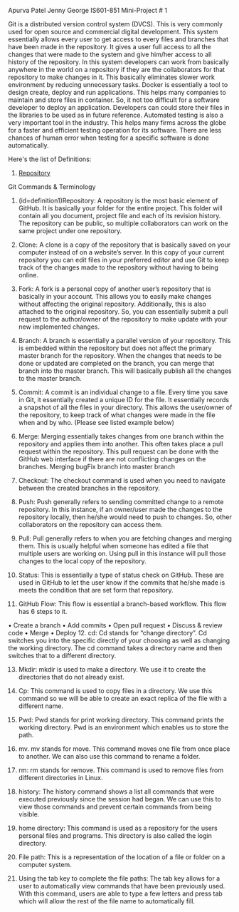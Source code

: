 Apurva Patel
Jenny George
IS601-851
Mini-Project # 1

Git is a distributed version control system (DVCS). This is very commonly used for open source and commercial digital development. This system essentially allows every user to get access to every files and branches that have been made in the repository. It gives a user full access to all the changes that were made to the system and give him/her access to all history of the repository. In this system developers can work from basically anywhere in the world on a repository if they are the collaborators for that repository to make changes in it. This basically eliminates slower work environment by reducing unnecessary tasks. Docker is essentially a tool to design create, deploy and run applications. This helps many companies to maintain and store files in container. So, it not too difficult for a software developer to deploy an application. Developers can could store their files in the libraries to be used as in future reference. 
Automated testing is also a very important tool in the industry. This helps many firms across the globe for a faster and efficient testing operation for its software. There are less chances of human error when testing for a specific software is done automatically. 

Here's the list of Definitions:
1. [Repository](#definition1)



Git Commands & Terminology
1. (id=definition1)Repository: A repository is the most basic element of GitHub. It is basically your folder for the entire project. This folder will contain all you document, project file and each of its revision history. The repository can be public, so multiple collaborators can work on the same project under one repository. 

2.	Clone:  A clone is a copy of the repository that is basically saved on your computer instead of on a website’s server. In this copy of your current repository you can edit files in your preferred editor and use Git to keep track of the changes made to the repository without having to being online.

3.	Fork: A fork is a personal copy of another user’s repository that is basically in your account. This allows you to easily make changes without affecting the original repository. Additionally, this is also attached to the original repository. So, you can essentially submit a pull request to the author/owner of the repository to make update with your new implemented changes.

4.	Branch: A branch is essentially a parallel version of your repository. This is embedded within the repository but does not affect the primary master branch for the repository. When the changes that needs to be done or updated are completed on the branch, you can merge that branch into the master branch. This will basically publish all the changes to the master branch.

5.	Commit: A commit is an individual change to a file. Every time you save in Git, it essentially created a unique ID for the file. It essentially records a snapshot of all the files in your directory. This allows the user/owner of the repository, to keep track of what changes were made in the file when and by who.  (Please see listed example below)

6.	Merge: Merging essentially takes changes from one branch within the repository and applies them into another. This often takes place a pull request within the repository. This pull request can be done with the GitHub web interface if there are not conflicting changes on the branches. 
Merging bugFix branch into master branch

7.	Checkout: The checkout command is used when you need to navigate between the created branches in the repository.

8.	Push: Push generally refers to sending committed change to a remote repository. In this instance, if an owner/user made the changes to the repository locally, then he/she would need to push to changes. So, other collaborators on the repository can access them.

9.	Pull: Pull generally refers to when you are fetching changes and merging them. This is usually helpful when someone has edited a file that multiple users are working on. Using pull in this instance will pull those changes to the local copy of the repository.  

10.	Status: This is essentially a type of status check on GitHub. These are used in GitHub to let the user know if the commits that he/she made is meets the condition that are set form that repository.  

11.	GitHub Flow: This flow is essential a branch-based workflow. This flow has 6 steps to it. 

•	Create a branch
•	Add commits
•	Open pull request
•	Discuss & review code
•	Merge
•	Deploy
12.	cd:  Cd stands for “change directory”.  Cd switches you into the specific directly of your choosing as well as changing the working directory.  The cd command takes a directory name and then switches that to a different directory.  
 
13.	Mkdir:  mkdir is used to make a directory. We use it to create the directories that do not already exist.

14.	Cp:  This command is used to copy files in a directory. We use this command so we will be able to create an exact replica of the file with a different name. 

15.	Pwd:  Pwd stands for print working directory. This command prints the working directory. Pwd is an environment which enables us to store the path. 

16.	mv. mv stands for move. This command moves one file from once place to another. We can also use this command to rename a folder.

17.	rm: rm stands for remove. This command is used to remove files from different directories in Linux. 

18.	history: The history command shows a list all commands that were executed previously since the session had began. We can use this to view those commands and prevent certain commands from being visible. 

19.	home directory: This command is used as a repository for the users personal files and programs. This directory is also called the login directory.

20.	File path: This is a representation of the location of a file or folder on a computer system.

21.	Using the tab key to complete the file paths: The tab key allows for a user to automatically view commands that have been previously used. With this command, users are able to type a few letters and press tab which will allow the rest of the file name to automatically fill. 
